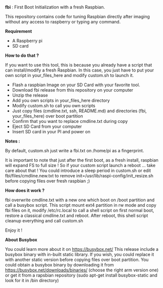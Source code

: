 **fbi**
: First Boot Initialization with a fresh Raspbian.

This repository contains code for tuning Raspbian directly after imaging without any access to raspberry or typing any command.

**Requirement**

- A Raspberry pi
- SD card

**How to do that ?**

If you want to use this tool, this is because you already have a script that can install/modify a fresh Raspbian.
In this case, you just have to put your own script in your_files_here and modify custom.sh to launch it.

- Flash a raspbian Image on your SD Card with your favorite tool.
- Download fbi release from this repository on your computer
- Unzip the release
- Add you own scripts in your_files_here directory
- Modify custom.sh to call you own scripts  
- Just copy files (cmdline.txt, ssh, README.md) and directories (fbi, your_files_here) over boot partition 
- Confirm that you want to replace cmdline.txt during copy
- Eject SD Card from your computer
- Insert SD card in your PI and power on

**Notes :**

By default, custom.sh just write a fbi.txt on /home/pi as a fingerprint.

It is important to note that just after the first boot, as a fresh install, raspbian will expand FS to full size ! 
So if your custom script launch a reboot ... take care about that !
You could introduce a sleep period in custom.sh or edit fbi/files/cmdline.new.txt to remove init=/usr/lib/raspi-config/init_resize.sh before copying files over fresh raspbian ;)

**How does it work ?**

fbi overwrite cmdline.txt with a new one which boot on /boot partition and call a busybox script.
This script mount ext4 partition in rw mode and copy fbi files on it, modify /etc/rc.local to call a shell script on first normal boot, restore a classical cmdline.txt and reboot.
After reboot, this shell script cleanup everything and call custom.sh

Enjoy it !  


**About Busybox**

You could learn more about it on https://busybox.net/
This release include a busybox binary with in-built static library.
If you wish,  you could replace it with another static version before copying files over boot partition.
You could obtain a busybox binary by downloading it from https://busybox.net/downloads/binaries/ (choose the right arm version one) or get it from a rapsbian repository (sudo apt-get install busybox-static and look for it in /bin directory)

